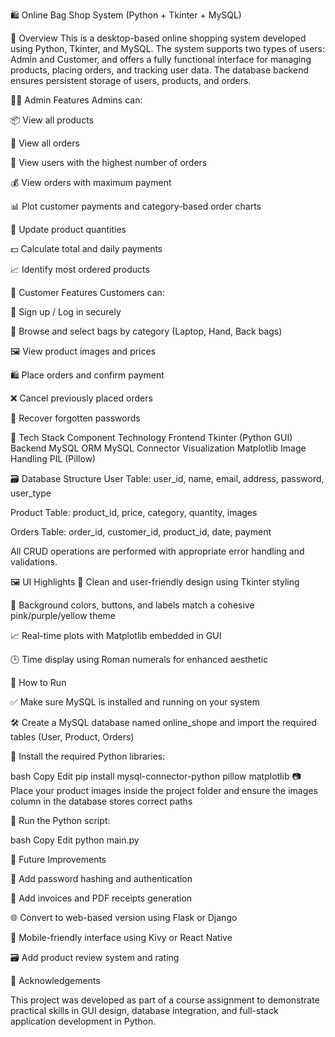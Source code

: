 🛍️ Online Bag Shop System (Python + Tkinter + MySQL)

📌 Overview
This is a desktop-based online shopping system developed using Python, Tkinter, and MySQL. The system supports two types of users: Admin and Customer, and offers a fully functional interface for managing products, placing orders, and tracking user data. The database backend ensures persistent storage of users, products, and orders.

🧑‍💼 Admin Features
Admins can:

📦 View all products

📄 View all orders

🧾 View users with the highest number of orders

💰 View orders with maximum payment

📊 Plot customer payments and category-based order charts

🔄 Update product quantities

💵 Calculate total and daily payments

📈 Identify most ordered products

🛒 Customer Features
Customers can:

👤 Sign up / Log in securely

👜 Browse and select bags by category (Laptop, Hand, Back bags)

🖼️ View product images and prices

🛍️ Place orders and confirm payment

❌ Cancel previously placed orders

🔑 Recover forgotten passwords

💾 Tech Stack
Component	Technology
Frontend	Tkinter (Python GUI)
Backend	MySQL
ORM	MySQL Connector
Visualization	Matplotlib
Image Handling	PIL (Pillow)

🗃️ Database Structure
User Table: user_id, name, email, address, password, user_type

Product Table: product_id, price, category, quantity, images

Orders Table: order_id, customer_id, product_id, date, payment

All CRUD operations are performed with appropriate error handling and validations.

🖼️ UI Highlights
💅 Clean and user-friendly design using Tkinter styling

🎨 Background colors, buttons, and labels match a cohesive pink/purple/yellow theme

📈 Real-time plots with Matplotlib embedded in GUI

🕒 Time display using Roman numerals for enhanced aesthetic

🚀 How to Run

✅ Make sure MySQL is installed and running on your system

🛠️ Create a MySQL database named online_shope and import the required tables (User, Product, Orders)

🧾 Install the required Python libraries:

bash
Copy
Edit
pip install mysql-connector-python pillow matplotlib
📷 Place your product images inside the project folder and ensure the images column in the database stores correct paths

🏃 Run the Python script:

bash
Copy
Edit
python main.py

📌 Future Improvements

🔐 Add password hashing and authentication

🧾 Add invoices and PDF receipts generation

🌐 Convert to web-based version using Flask or Django

📱 Mobile-friendly interface using Kivy or React Native

🗃️ Add product review system and rating

💬 Acknowledgements

This project was developed as part of a course assignment to demonstrate practical skills in GUI design, database integration, and full-stack application development in Python.
